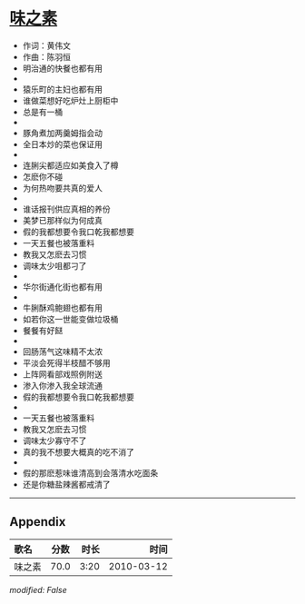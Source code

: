 # [味之素](https://music.163.com/song?id=64648)

* 作词：黄伟文
* 作曲：陈羽恒
* 明治通的快餐也都有用
* 
* 猿乐町的主妇也都有用
* 谁做菜想好吃炉灶上厨柜中
* 总是有一桶
* 
* 豚角煮加两羹姆指会动
* 全日本炒的菜也保证用
* 
* 连脷尖都适应如美食入了樽
* 怎麽你不碰
* 为何热吻要共真的爱人
* 
* 谁话报刊供应真相的养份
* 美梦已那样似为何成真
* 假的我都想要令我口乾我都想要
* 一天五餐也被落重料
* 教我又怎麽去习惯
* 调味太少咀都刁了
* 
* 华尔街通化街也都有用
* 
* 牛脷酥鸡鲍翅也都有用
* 如若你这一世能变做垃圾桶
* 餐餐有好餸
* 
* 回肠荡气这味精不太浓
* 平淡会死得半枝醋不够用
* 上阵网看部戏照例附送
* 渗入你渗入我全球流通
* 假的我都想要令我口乾我都想要
* 
* 一天五餐也被落重料
* 教我又怎麽去习惯
* 调味太少寡守不了
* 真的我不想要大概真的吃不消了
* 
* 假的那麽惹味谁清高到会落清水吃面条
* 还是你糖盐辣酱都戒清了


---

## Appendix

|歌名|分数|时长|时间|
|:---|:---:|---:|---:|
|味之素|70.0|3:20|2010-03-12

*modified: False*